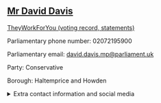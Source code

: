 ## <a href="https://members.parliament.uk/member/373/contact">Mr David Davis</a>

<a href="https://www.theyworkforyou.com/mp/10162/david_davis/haltemprice_and_howden">TheyWorkForYou (voting record, statements)</a> 

Parliamentary phone number: 02072195900 

Parliamentary email: david.davis.mp@parliament.uk 

Party: Conservative 

Borough: Haltemprice and Howden 

<details><summary>Extra contact information and social media</summary> 
<li>Website:</li>
<li>Twitter:</li>
<li>Constituency office phone number:</li>
<li>Constituency office email:</li>
<li>Facebook:</li>
<li>Instagram:</li>
<li>Youtube:</li>
<li>Linkedin:</li>
<li>Government department phone number:</li>
<li>Government department email:</li>
<li>Threads:</li>
<li>Party office phone number:</li>
<li>Party office email:</li>
<li>Tiktok:</li>
</details>